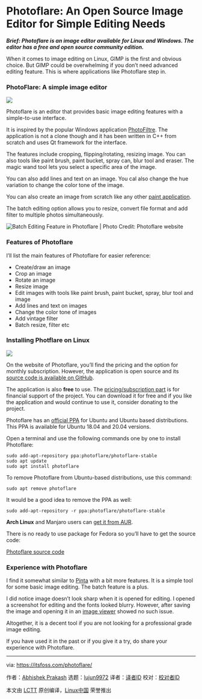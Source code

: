 [#]: collector: (lujun9972)
[#]: translator: ( )
[#]: reviewer: ( )
[#]: publisher: ( )
[#]: url: ( )
[#]: subject: (Photoflare: An Open Source Image Editor for Simple Editing Needs)
[#]: via: (https://itsfoss.com/photoflare/)
[#]: author: (Abhishek Prakash https://itsfoss.com/author/abhishek/)

Photoflare: An Open Source Image Editor for Simple Editing Needs
======

_**Brief: Photoflare is an image editor available for Linux and Windows. The editor has a free and open source community edition.**_

When it comes to image editing on Linux, GIMP is the first and obvious choice. But GIMP could be overwhelming if you don’t need advanced editing feature. This is where applications like Photoflare step in.

### PhotoFlare: A simple image editor

![][1]

Photoflare is an editor that provides basic image editing features with a simple-to-use interface.

It is inspired by the popular Windows application [PhotoFiltre][2]. The application is not a clone though and it has been written in C++ from scratch and uses Qt framework for the interface.

The features include cropping, flipping/rotating, resizing image. You can also tools like paint brush, paint bucket, spray can, blur tool and eraser. The magic wand tool lets you select a specific area of the image.

You can also add lines and text on an image. You cal also change the hue variation to change the color tone of the image.

You can also create an image from scratch like any other [paint application][3].

The batch editing option allows you to resize, convert file format and add filter to multiple photos simultaneously.

![Batch Editing Feature in Photoflare | Photo Credit: Photoflare website][4]

### Features of Photoflare

I’ll list the main features of Photoflare for easier reference:

  * Create/draw an image
  * Crop an image
  * Rotate an image
  * Resize image
  * Edit images with tools like paint brush, paint bucket, spray, blur tool and image
  * Add lines and text on images
  * Change the color tone of images
  * Add vintage filter
  * Batch resize, filter etc



### Installing Photflare on Linux

![][5]

On the website of Photoflare, you’ll find the pricing and the option for monthly subscription. However, the application is open source and its [source code is available on GitHub][6].

The application is also **free** to use. The [pricing/subscription part][7] is for financial support of the project. You can download it for free and if you like the application and would continue to use it, consider donating to the project.

Photoflare has an [official PPA][8] for Ubuntu and Ubuntu based distributions. This PPA is available for Ubuntu 18.04 and 20.04 versions.

Open a terminal and use the following commands one by one to install Photoflare:

```
sudo add-apt-repository ppa:photoflare/photoflare-stable
sudo apt update
sudo apt install photoflare
```

To remove Photoflare from Ubuntu-based distributions, use this command:

```
sudo apt remove photoflare
```

It would be a good idea to remove the PPA as well:

```
sudo add-apt-repository -r ppa:photoflare/photoflare-stable
```

**Arch Linux** and Manjaro users can [get it from AUR][9].

There is no ready to use package for Fedora so you’ll have to get the source code:

[Photoflare source code][6]

### Experience with Photoflare

I find it somewhat similar to [Pinta][10] with a bit more features. It is a simple tool for some basic image editing. The batch feature is a plus.

I did notice image doesn’t look sharp when it is opened for editing. I opened a screenshot for editing and the fonts looked blurry. However, after saving the image and opening it in an [image viewer][11] showed no such issue.

Altogether, it is a decent tool if you are not looking for a professional grade image editing.

If you have used it in the past or if you give it a try, do share your experience with Photoflare.

--------------------------------------------------------------------------------

via: https://itsfoss.com/photoflare/

作者：[Abhishek Prakash][a]
选题：[lujun9972][b]
译者：[译者ID](https://github.com/译者ID)
校对：[校对者ID](https://github.com/校对者ID)

本文由 [LCTT](https://github.com/LCTT/TranslateProject) 原创编译，[Linux中国](https://linux.cn/) 荣誉推出

[a]: https://itsfoss.com/author/abhishek/
[b]: https://github.com/lujun9972
[1]: https://i1.wp.com/itsfoss.com/wp-content/uploads/2020/08/Photoflare.jpg?ssl=1
[2]: http://photofiltre.free.fr/frames_en.htm
[3]: https://itsfoss.com/open-source-paint-apps/
[4]: https://i0.wp.com/itsfoss.com/wp-content/uploads/2020/08/batch_editing_photoflare.png?ssl=1
[5]: https://i1.wp.com/itsfoss.com/wp-content/uploads/2020/08/photoflare-editor-linux.png?resize=800%2C580&ssl=1
[6]: https://github.com/PhotoFlare/photoflare
[7]: https://photoflare.io/pricing/
[8]: https://launchpad.net/~photoflare/+archive/ubuntu/photoflare-stable
[9]: https://aur.archlinux.org/packages/photoflare-git/
[10]: https://itsfoss.com/pinta-new-release/
[11]: https://itsfoss.com/image-viewers-linux/
